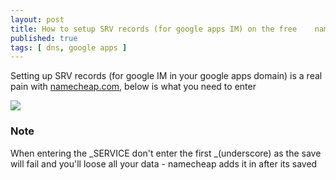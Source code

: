 ```yaml
--- 
layout: post
title: How to setup SRV records (for google apps IM) on the free	namecheap.com DNS hosting
published: true
tags: [ dns, google apps ]
---
```

Setting up SRV records (for google IM in your google apps domain) is a real pain with [namecheap.com](namecheap.com), 
below is what you need to enter

![](http://i.minus.com/ibqVduxG7TujVf.png)

### Note

When entering the _SERVICE don't enter the first _(underscore) 
as the save will fail and you'll loose all your data - namecheap adds it in after its saved
